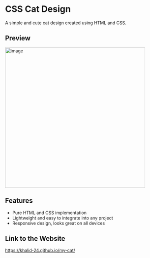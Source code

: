 # CSS Cat Design

A simple and cute cat design created using HTML and CSS. 

## Preview

<img width="455" alt="image" src="https://github.com/Khalid-24/my-cat/assets/145816901/20ea78ac-9bec-4e37-bb72-3738d99c70dc">


## Features

- Pure HTML and CSS implementation
- Lightweight and easy to integrate into any project
- Responsive design, looks great on all devices

## Link to the Website

https://khalid-24.github.io/my-cat/
